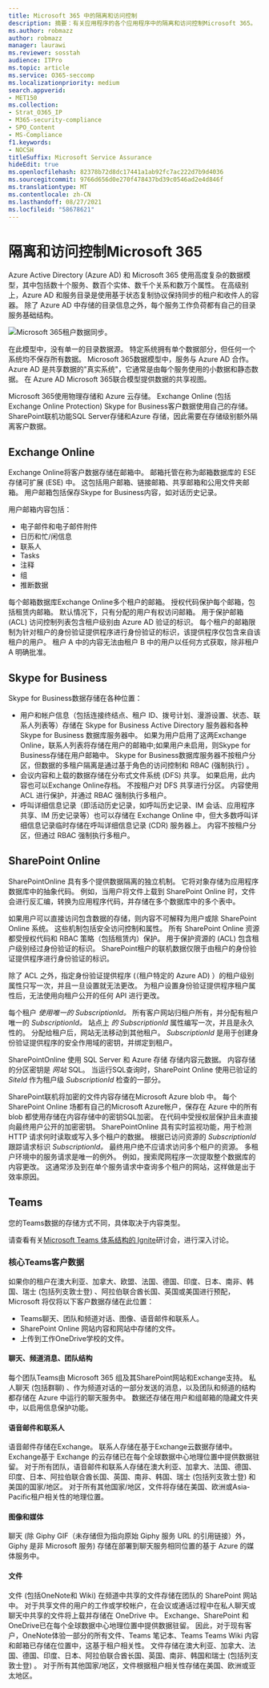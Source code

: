 ```yaml
---
title: Microsoft 365 中的隔离和访问控制
description: 摘要：有关应用程序的各个应用程序中的隔离和访问控制Microsoft 365。
ms.author: robmazz
author: robmazz
manager: laurawi
ms.reviewer: sosstah
audience: ITPro
ms.topic: article
ms.service: O365-seccomp
ms.localizationpriority: medium
search.appverid:
- MET150
ms.collection:
- Strat_O365_IP
- M365-security-compliance
- SPO_Content
- MS-Compliance
f1.keywords:
- NOCSH
titleSuffix: Microsoft Service Assurance
hideEdit: true
ms.openlocfilehash: 82378b72d8dc17441a1ab92fc7ac222d7b9d4036
ms.sourcegitcommit: 9766d656d0e270f478437bd39c0546ad2e4d846f
ms.translationtype: MT
ms.contentlocale: zh-CN
ms.lasthandoff: 08/27/2021
ms.locfileid: "58678621"
---
```

# <a name="isolation-and-access-control-in-microsoft-365"></a>隔离和访问控制Microsoft 365

Azure Active Directory (Azure AD) 和 Microsoft 365 使用高度复杂的数据模型，其中包括数十个服务、数百个实体、数千个关系和数万个属性。 在高级别上，Azure AD 和服务目录是使用基于状态复制协议保持同步的租户和收件人的容器。 除了 Azure AD 中存储的目录信息之外，每个服务工作负荷都有自己的目录服务基础结构。
 
![Microsoft 365租户数据同步。](../media/office-365-isolation-tenant-data-sync.png)

在此模型中，没有单一的目录数据源。 特定系统拥有单个数据部分，但任何一个系统均不保存所有数据。 Microsoft 365数据模型中，服务与 Azure AD 合作。 Azure AD 是共享数据的"真实系统"，它通常是由每个服务使用的小数据和静态数据。 在 Azure AD Microsoft 365联合模型提供数据的共享视图。

Microsoft 365使用物理存储和 Azure 云存储。 Exchange Online (包括Exchange Online Protection) Skype for Business客户数据使用自己的存储。 SharePoint联机功能SQL Server存储和Azure 存储，因此需要在存储级别额外隔离客户数据。

## <a name="exchange-online"></a>Exchange Online

Exchange Online将客户数据存储在邮箱中。 邮箱托管在称为邮箱数据库的 ESE 存储可扩展 (ESE) 中。 这包括用户邮箱、链接邮箱、共享邮箱和公用文件夹邮箱。 用户邮箱包括保存Skype for Business内容，如对话历史记录。

用户邮箱内容包括：

- 电子邮件和电子邮件附件
- 日历和忙/闲信息
- 联系人
- Tasks
- 注释
- 组
- 推断数据

每个邮箱数据库Exchange Online多个租户的邮箱。 授权代码保护每个邮箱，包括租赁内邮箱。 默认情况下，只有分配的用户有权访问邮箱。 用于保护邮箱 (ACL) 访问控制列表包含租户级别由 Azure AD 验证的标识。 每个租户的邮箱限制为针对租户的身份验证提供程序进行身份验证的标识，该提供程序仅包含来自该租户的用户。 租户 A 中的内容无法由租户 B 中的用户以任何方式获取，除非租户 A 明确批准。

## <a name="skype-for-business"></a>Skype for Business

Skype for Business数据存储在各种位置：

- 用户和帐户信息（包括连接终结点、租户 ID、拨号计划、漫游设置、状态、联系人列表等）存储在 Skype for Business Active Directory 服务器和各种 Skype for Business 数据库服务器中。 如果为用户启用了这两Exchange Online，联系人列表将存储在用户的邮箱中;如果用户未启用，则Skype for Business存储在用户邮箱中。 Skype for Business数据库服务器不按租户分区，但数据的多租户隔离是通过基于角色的访问控制和 RBAC (强制执行) 。
- 会议内容和上载的数据存储在分布式文件系统 (DFS) 共享。 如果启用，此内容也可以Exchange Online存档。 不按租户对 DFS 共享进行分区。 内容使用 ACL 进行保护，并通过 RBAC 强制执行多租户。
- 呼叫详细信息记录（即活动历史记录，如呼叫历史记录、IM 会话、应用程序共享、IM 历史记录等）也可以存储在 Exchange Online 中，但大多数呼叫详细信息记录临时存储在呼叫详细信息记录 (CDR) 服务器上。 内容不按租户分区，但通过 RBAC 强制执行多租户。

## <a name="sharepoint-online"></a>SharePoint Online

SharePointOnline 具有多个提供数据隔离的独立机制。 它将对象存储为应用程序数据库中的抽象代码。 例如，当用户将文件上载到 SharePoint Online 时，文件会进行反汇编，转换为应用程序代码，并存储在多个数据库中的多个表中。

如果用户可以直接访问包含数据的存储，则内容不可解释为用户或除 SharePoint Online 系统。 这些机制包括安全访问控制和属性。 所有 SharePoint Online 资源都受授权代码和 RBAC 策略（包括租赁内）保护。 用于保护资源的 (ACL) 包含租户级别经过身份验证的标识。 SharePoint租户的联机数据仅限于由租户的身份验证提供程序进行身份验证的标识。

除了 ACL 之外，指定身份验证提供程序 (（租户特定的 Azure AD) ）的租户级别属性只写一次，并且一旦设置就无法更改。 为租户设置身份验证提供程序租户属性后，无法使用向租户公开的任何 API 进行更改。

每个租户 *使用唯一的 SubscriptionId。* 所有客户网站归租户所有，并分配有租户唯一的 *SubscriptionId。* 站点上 *的 SubscriptionId* 属性编写一次，并且是永久性的。 分配给租户后，网站无法移动到其他租户。 *SubscriptionId* 是用于创建身份验证提供程序的安全作用域的密钥，并绑定到租户。

SharePointOnline 使用 SQL Server 和 Azure 存储 存储内容元数据。 内容存储的分区密钥是 *网站* SQL。 当运行SQL查询时，SharePoint Online 使用已验证的 *SiteId* 作为租户级 *SubscriptionId* 检查的一部分。

SharePoint联机将加密的文件内容存储在Microsoft Azure blob 中。 每个 SharePoint Online 场都有自己的Microsoft Azure帐户，保存在 Azure 中的所有 blob 都使用存储在内容存储中的密钥SQL加密。 在代码中受授权层保护且未直接向最终用户公开的加密密钥。 SharePointOnline 具有实时监视功能，用于检测 HTTP 请求何时读取或写入多个租户的数据。 根据已访问资源的 *SubscriptionId* 跟踪请求标识 *SubscriptionId。* 最终用户绝不应请求访问多个租户的资源。 多租户环境中的服务请求是唯一的例外。 例如，搜索爬网程序一次提取整个数据库的内容更改。 这通常涉及到在单个服务请求中查询多个租户的网站，这样做是出于效率原因。

## <a name="teams"></a>Teams

您的Teams数据的存储方式不同，具体取决于内容类型。 

请查看有关[Microsoft Teams 体系结构的 Ignite](https://channel9.msdn.com/Events/Ignite/Microsoft-Ignite-Orlando-2017/BRK3071)研讨会，进行深入讨论。

### <a name="core-teams-customer-data"></a>核心Teams客户数据

如果你的租户在澳大利亚、加拿大、欧盟、法国、德国、印度、日本、南非、韩国、瑞士 (包括列支敦士登) 、阿拉伯联合酋长国、英国或美国进行预配，Microsoft 将仅将以下客户数据存储在此位置：

- Teams聊天、团队和频道对话、图像、语音邮件和联系人。
- SharePoint Online 网站内容和网站中存储的文件。
- 上传到工作OneDrive学校的文件。

#### <a name="chat-channel-messages-team-structure"></a>聊天、频道消息、团队结构

每个团队Teams由 Microsoft 365 组及其SharePoint网站和Exchange支持。 私人聊天 (包括群聊) 、作为频道对话的一部分发送的消息，以及团队和频道的结构都存储在 Azure 中运行的聊天服务中。 数据还存储在用户和组邮箱的隐藏文件夹中，以启用信息保护功能。

#### <a name="voicemail-and-contacts"></a>语音邮件和联系人

语音邮件存储在Exchange。 联系人存储在基于Exchange云数据存储中。 Exchange基于 Exchange 的云存储已在每个全球数据中心地理位置中提供数据驻留。 对于所有团队，语音邮件和联系人存储在澳大利亚、加拿大、法国、德国、印度、日本、阿拉伯联合酋长国、英国、南非、韩国、瑞士 (包括列支敦士登) 和美国的国家/地区。 对于所有其他国家/地区，文件将存储在美国、欧洲或Asia-Pacific租户相关性的地理位置。

#### <a name="images-and-media"></a>图像和媒体

聊天 (除 Giphy GIF（未存储但为指向原始 Giphy 服务 URL 的引用链接）外，Giphy 是非 Microsoft 服务) 存储在部署到聊天服务相同位置的基于 Azure 的媒体服务中。

#### <a name="files"></a>文件

文件 (包括OneNote和 Wiki) 在频道中共享的文件存储在团队的 SharePoint 网站中。 对于共享文件的用户的工作或学校帐户，在会议或通话过程中在私人聊天或聊天中共享的文件将上载并存储在 OneDrive 中。 Exchange、SharePoint 和 OneDrive已在每个全球数据中心地理位置中提供数据驻留。 因此，对于现有客户，OneNote体验一部分的所有文件、Teams 笔记本、Teams Teams Wiki 内容和邮箱已存储在位置中，这基于租户相关性。 文件存储在澳大利亚、加拿大、法国、德国、印度、日本、阿拉伯联合酋长国、英国、南非、韩国和瑞士 (包括列支敦士登) 。 对于所有其他国家/地区，文件根据租户相关性存储在美国、欧洲或亚太地区。
